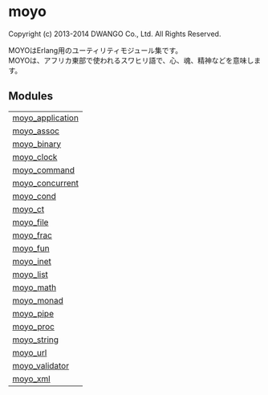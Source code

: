 

# moyo #

Copyright (c) 2013-2014 DWANGO Co., Ltd. All Rights Reserved.

MOYOはErlang用のユーティリティモジュール集です。<br />
MOYOは、アフリカ東部で使われるスワヒリ語で、心、魂、精神などを意味します。


## Modules ##


<table width="100%" border="0" summary="list of modules">
<tr><td><a href="moyo_application.md" class="module">moyo_application</a></td></tr>
<tr><td><a href="moyo_assoc.md" class="module">moyo_assoc</a></td></tr>
<tr><td><a href="moyo_binary.md" class="module">moyo_binary</a></td></tr>
<tr><td><a href="moyo_clock.md" class="module">moyo_clock</a></td></tr>
<tr><td><a href="moyo_command.md" class="module">moyo_command</a></td></tr>
<tr><td><a href="moyo_concurrent.md" class="module">moyo_concurrent</a></td></tr>
<tr><td><a href="moyo_cond.md" class="module">moyo_cond</a></td></tr>
<tr><td><a href="moyo_ct.md" class="module">moyo_ct</a></td></tr>
<tr><td><a href="moyo_file.md" class="module">moyo_file</a></td></tr>
<tr><td><a href="moyo_frac.md" class="module">moyo_frac</a></td></tr>
<tr><td><a href="moyo_fun.md" class="module">moyo_fun</a></td></tr>
<tr><td><a href="moyo_inet.md" class="module">moyo_inet</a></td></tr>
<tr><td><a href="moyo_list.md" class="module">moyo_list</a></td></tr>
<tr><td><a href="moyo_math.md" class="module">moyo_math</a></td></tr>
<tr><td><a href="moyo_monad.md" class="module">moyo_monad</a></td></tr>
<tr><td><a href="moyo_pipe.md" class="module">moyo_pipe</a></td></tr>
<tr><td><a href="moyo_proc.md" class="module">moyo_proc</a></td></tr>
<tr><td><a href="moyo_string.md" class="module">moyo_string</a></td></tr>
<tr><td><a href="moyo_url.md" class="module">moyo_url</a></td></tr>
<tr><td><a href="moyo_validator.md" class="module">moyo_validator</a></td></tr>
<tr><td><a href="moyo_xml.md" class="module">moyo_xml</a></td></tr></table>

